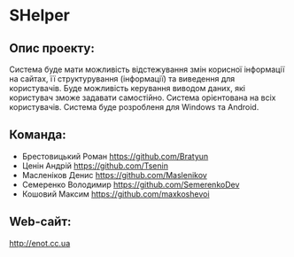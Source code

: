 # SHelper
 
## Опис проекту:

Система буде мати можливість відстежування змін корисної інформації на сайтах, її структурування (інформації) та виведення для користувачів. Буде можливість керування виводом даних, які користувач зможе задавати самостійно. Система орієнтована на всіх користувачів.
Система буде розробленя для Windows та Android.
## Команда:

* Брестовицький Роман       https://github.com/Bratyun
* Ценін Андрій              https://github.com/Tsenin
* Масленіков Денис          https://github.com/Maslenikov
* Семеренко Володимир       https://github.com/SemerenkoDev
* Кошовий Максим            https://github.com/maxkoshevoi
## Web-сайт: 

http://enot.cc.ua
